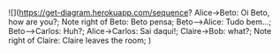 
![](https://get-diagram.herokuapp.com/sequence?
Alice->Beto: Oi Beto, how are you?;
Note right of Beto: Beto pensa;
Beto-->Alice: Tudo bem...;
Beto-->Carlos: Huh?;
Alice->Carlos: Sai daqui!;
Claire->Bob: what?;
Note right of Claire: Claire leaves the room;
)
